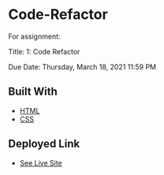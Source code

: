 # Code-Refactor
For assignment:

Title: 1: Code Refactor

Due Date: Thursday, March 18, 2021 11:59 PM

## Built With

* [HTML](https://developer.mozilla.org/en-US/docs/Web/HTML)
* [CSS](https://developer.mozilla.org/en-US/docs/Web/CSS)

## Deployed Link

* [See Live Site](https://acedyu.github.io/Code-Refactor/)
